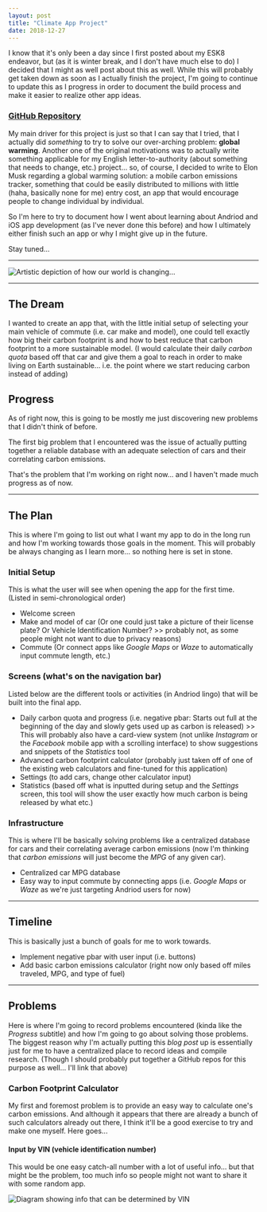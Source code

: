 ```yaml
---
layout: post
title: "Climate App Project"
date: 2018-12-27
---
```


I know that it's only been a day since I first posted about my ESK8 endeavor, but (as it is winter break, and I don't have much else to do) I decided that I might as well post about this as well. While this will probably get taken down as soon as I actually finish the project, I'm going to continue to update this as I progress in order to document the build process and make it easier to realize other app ideas.

### [GitHub Repository]("https://github.com/nicholaschiang/climate-app" "GitHub Repository")

My main driver for this project is just so that I can say that I tried, that I actually did *something* to try to solve our over-arching problem: **global warming**. Another one of the original motivations was to actually write something applicable for my English letter-to-authority (about something that needs to change, etc.) project... so, of course, I decided to write to Elon Musk regarding a global warming solution: a mobile carbon emissions tracker, something that could be easily distributed to millions with little (haha, basically none for me) entry cost, an app that would encourage people to change individual by individual.

So I'm here to try to document how I went about learning about Andriod and iOS app development (as I've never done this before) and how I ultimately either finish such an app or why I might give up in the future.

Stay tuned...

***

![Artistic depiction of how our world is changing...]("http://nicholaschiang.github.io/images/global-warming.jpg" "Artistic Depiction of Global Warming")

***

## The Dream
I wanted to create an app that, with the little initial setup of selecting your main vehicle of commute (i.e. car make and model), one could tell exactly how big their carbon footprint is and how to best reduce that carbon footprint to a more sustainable model. (I would calculate their daily *carbon quota* based off that car and give them a goal to reach in order to make living on Earth sustainable... i.e. the point where we start reducing carbon instead of adding)

## Progress
As of right now, this is going to be mostly me just discovering new problems that I didn't think of before.

The first big problem that I encountered was the issue of actually putting together a reliable database with an adequate selection of cars and their correlating carbon emissions.

That's the problem that I'm working on right now... and I haven't made much progress as of now.

***

## The Plan
This is where I'm going to list out what I want my app to do in the long run and how I'm working towards those goals in the moment. This will probably be always changing as I learn more... so nothing here is set in stone.

### Initial Setup
This is what the user will see when opening the app for the first time. (Listed in semi-chronological order)
- Welcome screen
- Make and model of car (Or one could just take a picture of their license plate? Or Vehicle Identification Number? >> probably not, as some people might not want to due to privacy reasons)
- Commute (Or connect apps like *Google Maps* or *Waze* to automatically input commute length, etc.)

### Screens (what's on the navigation bar)
Listed below are the different tools or activities (in Andriod lingo) that will be built into the final app.
- Daily carbon quota and progress (i.e. negative pbar: Starts out full at the beginning of the day and slowly gets used up as carbon is released) >> This will probably also have a card-view system (not unlike *Instagram* or the *Facebook* mobile app with a scrolling interface) to show suggestions and snippets of the *Statistics* tool
- Advanced carbon footprint calculator (probably just taken off of one of the existing web calculators and fine-tuned for this application)
- Settings (to add cars, change other calculator input)
- Statistics (based off what is inputted during setup and the *Settings* screen, this tool will show the user exactly how much carbon is being released by what etc.)

### Infrastructure
This is where I'll be basically solving problems like a centralized database for cars and their correlating average carbon emissions (now I'm thinking that *carbon emissions* will just become the *MPG* of any given car).
- Centralized car MPG database
- Easy way to input commute by connecting apps (i.e. *Google Maps* or *Waze* as we're just targeting Andriod users for now)

***

## Timeline
This is basically just a bunch of goals for me to work towards.
- Implement negative pbar with user input (i.e. buttons)
- Add basic carbon emissions calculator (right now only based off miles traveled, MPG, and type of fuel)

***

## Problems
Here is where I'm going to record problems encountered (kinda like the *Progress* subtitle) and how I'm going to go about solving those problems. The biggest reason why I'm actually putting this *blog post* up is essentially just for me to have a centralized place to record ideas and compile research. (Though I should probably put together a GitHub repos for this purpose as well... I'll link that above)

### Carbon Footprint Calculator
My first and foremost problem is to provide an easy way to calculate one's carbon emissions. And although it appears that there are already a bunch of such calculators already out there, I think it'll be a good exercise to try and make one myself. Here goes...

#### Input by VIN (vehicle identification number)
This would be one easy catch-all number with a lot of useful info... but that might be the problem, too much info so people might not want to share it with some random app.

![Diagram showing info that can be determined by VIN](https://www.autocheck.com/medias/vin-decode.jpg?context=bWFzdGVyfGltYWdlc3w3MjE4MnxpbWFnZS9qcGVnfGltYWdlcy9oMmYvaGI0Lzg3OTcyNjY0NzcwODYuanBnfGE3NmExODMzODRlZmVkYThlNDFlMTI1MDUxM2RjZmRjYjAxMTBjZTYwMjVlMTc2NTU4OWRiNzI0MzE4N2FlY2U "VIN Info Diagram")
